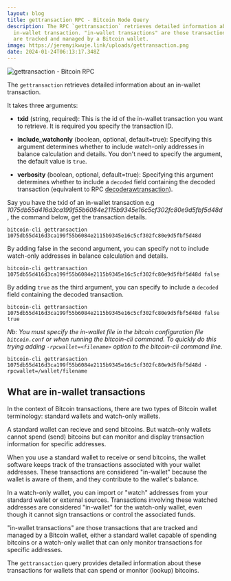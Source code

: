 ```yaml
---
layout: blog
title: gettransaction RPC - Bitcoin Node Query
description: The RPC `gettransaction` retrieves detailed information about an
  in-wallet transaction. "in-wallet transactions" are those transactions that
  are tracked and managed by a Bitcoin wallet.
image: https://jeremyikwuje.link/uploads/gettransaction.png
date: 2024-01-24T06:13:17.348Z
---
```

![gettransaction - Bitcoin RPC](https://jeremyikwuje.link/uploads/gettransaction.png)

The `gettransaction` retrieves detailed information about an in-wallet transaction.

It takes three arguments:

* **txid** (string, required): This is the id of the in-wallet transaction you want to retrieve. It is required you specify the transaction ID.

* **include_watchonly** (boolean, optional, default=true): Specifying this argument determines whether to include watch-only addresses in balance calculation and details. You don't need to specify the argument, the default value is `true`.

* **verbosity** (boolean, optional, default=true): Specifying this argument determines whether to include a `decoded` field containing the decoded transaction (equivalent to RPC [decoderawtransaction](https://jeremyikwuje.link/decoderawtransaction-bitcoin-node-query/)).

Say you have the txid of an in-wallet transaction e.g *1075db55d416d3ca199f55b6084e2115b9345e16c5cf302fc80e9d5fbf5d48d*, the command below, get the transaction details.

```
bitcoin-cli gettransaction 1075db55d416d3ca199f55b6084e2115b9345e16c5cf302fc80e9d5fbf5d48d
```

By adding false in the second argument, you can specify not to include watch-only addresses in balance calculation and details.

```
bitcoin-cli gettransaction 1075db55d416d3ca199f55b6084e2115b9345e16c5cf302fc80e9d5fbf5d48d false
```

By adding `true` as the third argument, you can specify to include a `decoded` field containing the decoded transaction.

```
bitcoin-cli gettransaction 1075db55d416d3ca199f55b6084e2115b9345e16c5cf302fc80e9d5fbf5d48d false true
```
*Nb: You must specify the in-wallet file in the bitcoin configuration file `bitcoin.conf` or when running the bitcoin-cli command. To quickly do this trying adding `-rpcwallet=<filename>` option to the bitcoin-cli command line.*

```
bitcoin-cli gettransaction 1075db55d416d3ca199f55b6084e2115b9345e16c5cf302fc80e9d5fbf5d48d -rpcwallet=/wallet/filename
```

## What are in-wallet transactions
In the context of Bitcoin transactions, there are two types of Bitcoin wallet terminology: standard wallets and watch-only wallets.

A standard wallet can recieve and send bitcoins. But watch-only wallets cannot spend (send) bitcoins but can monitor and display transaction information for specific addresses.

When you use a standard wallet to receive or send bitcoins, the wallet software keeps track of the transactions associated with your wallet addresses. These transactions are considered "in-wallet" because the wallet is aware of them, and they contribute to the wallet's balance.

In a watch-only wallet, you can import or "watch" addresses from your standard wallet or external sources. Transactions involving these watched addresses are considered "in-wallet" for the watch-only wallet, even though it cannot sign transactions or control the associated funds.

"in-wallet transactions" are those transactions that are tracked and managed by a Bitcoin wallet, either a standard wallet capable of spending bitcoins or a watch-only wallet that can only monitor transactions for specific addresses.
 
The `gettransaction` query provides detailed information about these transactions for wallets that can spend or monitor (lookup) bitcoins.


